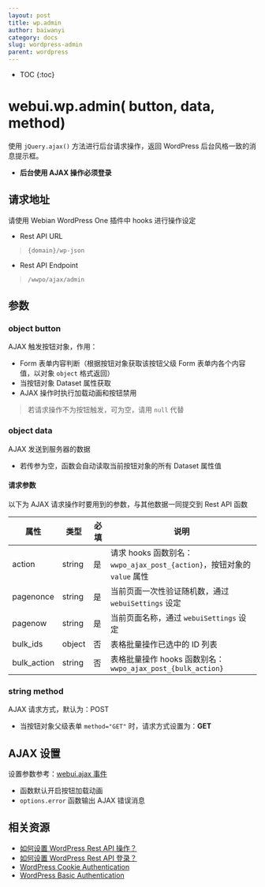 ```yaml
---
layout: post
title: wp.admin
author: baiwanyi
category: docs
slug: wordpress-admin
parent: wordpress
---
```

* TOC
{:toc}

# webui.wp.admin( button, data, method)
使用 `jQuery.ajax()` 方法进行后台请求操作，返回 WordPress 后台风格一致的消息提示框。
- **后台使用 AJAX 操作必须登录**

## 请求地址
请使用 Webian WordPress One 插件中 hooks 进行操作设定
- Rest API URL
> `{domain}/wp-json`
- Rest API Endpoint
> `/wwpo/ajax/admin`

## 参数
### object button
AJAX 触发按钮对象，作用：
- Form 表单内容判断（根据按钮对象获取该按钮父级 Form 表单内各个内容值，以对象 `object` 格式返回）
- 当按钮对象 Dataset 属性获取
- AJAX 操作时执行加载动画和按钮禁用

> 若请求操作不为按钮触发，可为空，请用 `null` 代替

### object data
AJAX 发送到服务器的数据
- 若传参为空，函数会自动读取当前按钮对象的所有 Dataset 属性值

#### 请求参数
以下为 AJAX 请求操作时要用到的参数，与其他数据一同提交到 Rest API 函数

| 属性        | 类型   | 必填 | 说明                                                                    |
| ----------- | ------ | ---- | ----------------------------------------------------------------------- |
| action      | string | 是   | 请求 hooks 函数别名：`wwpo_ajax_post_{action}`，按钮对象的 `value` 属性 |
| pagenonce   | string | 是   | 当前页面一次性验证随机数，通过 `webuiSettings` 设定                     |
| pagenow     | string | 是   | 当前页面名称，通过 `webuiSettings` 设定                                 |
| bulk_ids    | object | 否   | 表格批量操作已选中的 ID 列表                                            |
| bulk_action | string | 否   | 表格批量操作 hooks 函数别名：`wwpo_ajax_post_{bulk_action}`             |

### string method
AJAX 请求方式，默认为：POST
- 当按钮对象父级表单 `method="GET"` 时，请求方式设置为：**GET**

## AJAX 设置
设置参数参考：[webui.ajax 事件](./event-ajax.html#object-options)
- 函数默认开启按钮加载动画
- `options.error` 函数输出 AJAX 错误消息

## 相关资源
- [如何设置 WordPress Rest API 操作？](./wordpress-action.html)
- [如何设置 WordPress Rest API 登录？](./wordpress-action.html)
- [WordPress Cookie Authentication](https://wehtml.cn)
- [WordPress Basic Authentication](https://wehtml.cn)
